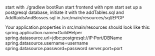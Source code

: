 start with ./gradlew bootRun
start frontend with npm start
set up a postgresql database, initiate it with the addTables.sql and AddRaidsAndBosses.sql in /src/main/resources/sql/EPGP

Your application.properties in src/main/resources should look like this:
spring.application.name=GuildHelper
spring.datasource.url=jdbc:postgresql://IP:Port/DBName
spring.datasource.username=username
spring.datasource.password=password
server.port=port